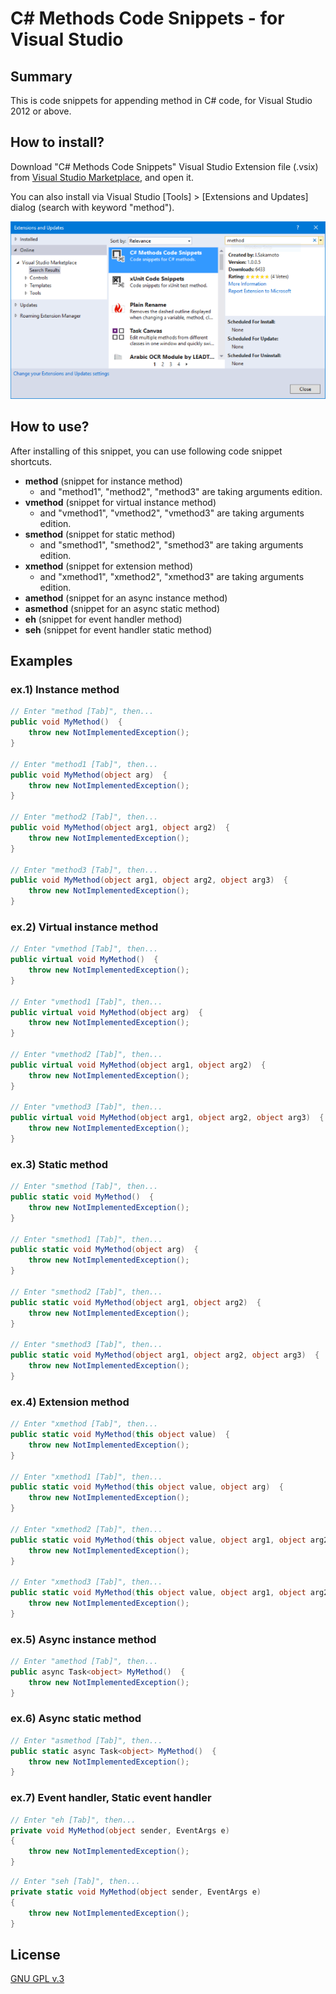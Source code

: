 # C# Methods Code Snippets - for Visual Studio

## Summary

This is code snippets for appending method in C# code, for Visual Studio 2012 or above.

## How to install?

Download "C# Methods Code Snippets" Visual Studio Extension file (.vsix) from [Visual Studio Marketplace](https://marketplace.visualstudio.com/items?itemName=jsakamoto.CMethodsCodeSnippets), and open it.

You can also install via Visual Studio [Tools] > [Extensions and Updates] dialog (search with keyword "method").

![fig.1](.assets/fig001.png)

## How to use?

After installing of this snippet, you can use following code snippet shortcuts.

- **method** (snippet for instance method)
    - and "method1", "method2", "method3" are taking arguments edition. 
- **vmethod** (snippet for virtual instance method)
    - and "vmethod1", "vmethod2", "vmethod3" are taking arguments edition. 
- **smethod** (snippet for static method)
    - and "smethod1", "smethod2", "smethod3" are taking arguments edition. 
- **xmethod** (snippet for extension method)
    - and "xmethod1", "xmethod2", "xmethod3" are taking arguments edition. 
- **amethod** (snippet for an async instance method)
- **asmethod** (snippet for an async static method)
- **eh** (snippet for event handler method)
- **seh** (snippet for event handler static method)

## Examples

### ex.1) Instance method

```csharp
// Enter "method [Tab]", then...  
public void MyMethod()  {
    throw new NotImplementedException();
}

// Enter "method1 [Tab]", then...  
public void MyMethod(object arg)  {
    throw new NotImplementedException();
}

// Enter "method2 [Tab]", then...  
public void MyMethod(object arg1, object arg2)  {
    throw new NotImplementedException();
}

// Enter "method3 [Tab]", then...  
public void MyMethod(object arg1, object arg2, object arg3)  {
    throw new NotImplementedException();
}
```
### ex.2) Virtual instance method

```csharp
// Enter "vmethod [Tab]", then...  
public virtual void MyMethod()  {
    throw new NotImplementedException();
}

// Enter "vmethod1 [Tab]", then...  
public virtual void MyMethod(object arg)  {
    throw new NotImplementedException();
}

// Enter "vmethod2 [Tab]", then...  
public virtual void MyMethod(object arg1, object arg2)  {
    throw new NotImplementedException();
}

// Enter "vmethod3 [Tab]", then...  
public virtual void MyMethod(object arg1, object arg2, object arg3)  {
    throw new NotImplementedException();
}
```

### ex.3) Static method

```csharp
// Enter "smethod [Tab]", then...  
public static void MyMethod()  {
    throw new NotImplementedException();
}

// Enter "smethod1 [Tab]", then...  
public static void MyMethod(object arg)  {
    throw new NotImplementedException();
}

// Enter "smethod2 [Tab]", then...  
public static void MyMethod(object arg1, object arg2)  {
    throw new NotImplementedException();
}

// Enter "smethod3 [Tab]", then...  
public static void MyMethod(object arg1, object arg2, object arg3)  {
    throw new NotImplementedException();
}
```
### ex.4) Extension method

```csharp
// Enter "xmethod [Tab]", then...  
public static void MyMethod(this object value)  {
    throw new NotImplementedException();
}

// Enter "xmethod1 [Tab]", then...  
public static void MyMethod(this object value, object arg)  {
    throw new NotImplementedException();
}

// Enter "xmethod2 [Tab]", then...  
public static void MyMethod(this object value, object arg1, object arg2)  {
    throw new NotImplementedException();
}

// Enter "xmethod3 [Tab]", then...  
public static void MyMethod(this object value, object arg1, object arg2, object arg3)  {
    throw new NotImplementedException();
}
```

### ex.5) Async instance method

```csharp
// Enter "amethod [Tab]", then...  
public async Task<object> MyMethod()  {
    throw new NotImplementedException();
}
```

### ex.6) Async static method

```csharp
// Enter "asmethod [Tab]", then...  
public static async Task<object> MyMethod()  {
    throw new NotImplementedException();
}
```

### ex.7) Event handler, Static event handler

```csharp
// Enter "eh [Tab]", then... 
private void MyMethod(object sender, EventArgs e)
{
    throw new NotImplementedException();
}
```

```csharp
// Enter "seh [Tab]", then... 
private static void MyMethod(object sender, EventArgs e)
{
    throw new NotImplementedException();
}
```

## License

[GNU GPL v.3](LICENSE.txt)
